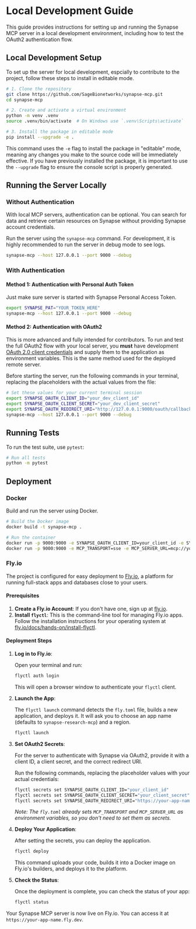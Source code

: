 # Local Development Guide

This guide provides instructions for setting up and running the Synapse MCP server in a local development environment, including how to test the OAuth2 authentication flow.

## Local Development Setup

To set up the server for local development, espcially to contribute to the project, follow these steps to install in editable mode.

```bash
# 1. Clone the repository
git clone https://github.com/SageBionetworks/synapse-mcp.git
cd synapse-mcp

# 2. Create and activate a virtual environment
python -m venv .venv
source .venv/bin/activate  # On Windows use `.venv\Scripts\activate`

# 3. Install the package in editable mode
pip install --upgrade -e .
```

This command uses the `-e` flag to install the package in "editable" mode, meaning any changes you make to the source code will be immediately effective. If you have previously installed the package, it is important to use the `--upgrade` flag to ensure the console script is properly generated.

## Running the Server Locally

### Without Authentication

With local MCP servers, authentication can be optional. 
You can search for data and retrieve certain resources on Synapse without providing Synapse account credentials. 

Run the server using the `synapse-mcp` command. 
For development, it is highly recommended to run the server in debug mode to see logs. 

```bash
synapse-mcp --host 127.0.0.1 --port 9000 --debug
```

### With Authentication

#### Method 1: Authentication with Personal Auth Token

Just make sure server is started with Synapse Personal Access Token.
```bash
export SYNAPSE_PAT="YOUR_TOKEN_HERE"
synapse-mcp --host 127.0.0.1 --port 9000 --debug
```

#### Method 2: Authentication with OAuth2

This is more advanced and fully intended for contributors. 
To run and test the full OAuth2 flow with your local server, you **must** have development [OAuth 2.0 client credentials](https://help.synapse.org/docs/Using-Synapse-as-an-OAuth-Server.2048327904.html) and supply them to the application as environment variables. 
This is the same method used for the deployed remote server. 

Before starting the server, run the following commands in your terminal, replacing the placeholders with the actual values from the file:

```bash
# Set these values for your current terminal session
export SYNAPSE_OAUTH_CLIENT_ID="your_dev_client_id"
export SYNAPSE_OAUTH_CLIENT_SECRET="your_dev_client_secret"
export SYNAPSE_OAUTH_REDIRECT_URI="http://127.0.0.1:9000/oauth/callback"
synapse-mcp --host 127.0.0.1 --port 9000 --debug
```

## Running Tests

To run the test suite, use `pytest`:

```bash
# Run all tests
python -m pytest
```

## Deployment 

### Docker

Build and run the server using Docker.

```bash
# Build the Docker image
docker build -t synapse-mcp .

# Run the container
docker run -p 9000:9000 -e SYNAPSE_OAUTH_CLIENT_ID=your_client_id -e SYNAPSE_OAUTH_CLIENT_SECRET=your_client_secret -e SYNAPSE_OAUTH_REDIRECT_URI=your_redirect_uri synapse-mcp
docker run -p 9000:9000 -e MCP_TRANSPORT=sse -e MCP_SERVER_URL=mcp://your-domain:9000 synapse-mcp
```

### Fly.io

The project is configured for easy deployment to [Fly.io](https://fly.io), a platform for running full-stack apps and databases close to your users.

#### Prerequisites

1.  **Create a Fly.io Account**: If you don't have one, sign up at [fly.io](https://fly.io).
2.  **Install `flyctl`**: This is the command-line tool for managing Fly.io apps. Follow the installation instructions for your operating system at [fly.io/docs/hands-on/install-flyctl](https://fly.io/docs/hands-on/install-flyctl/).

#### Deployment Steps

1.  **Log in to Fly.io**:

    Open your terminal and run:
    ```bash
    flyctl auth login
    ```
    This will open a browser window to authenticate your `flyctl` client.

2.  **Launch the App**:

    The `flyctl launch` command detects the `fly.toml` file, builds a new application, and deploys it. It will ask you to choose an app name (defaults to `synapse-research-mcp`) and a region.

    ```bash
    flyctl launch
    ```

3.  **Set OAuth2 Secrets**:

    For the server to authenticate with Synapse via OAuth2, provide it with a client ID, a client secret, and the correct redirect URI.

    Run the following commands, replacing the placeholder values with your actual credentials:
    ```bash
    flyctl secrets set SYNAPSE_OAUTH_CLIENT_ID="your_client_id"
    flyctl secrets set SYNAPSE_OAUTH_CLIENT_SECRET="your_client_secret"
    flyctl secrets set SYNAPSE_OAUTH_REDIRECT_URI="https://your-app-name.fly.dev/oauth/callback"
    ```
    *Note: The `fly.toml` already sets `MCP_TRANSPORT` and `MCP_SERVER_URL` as environment variables, so you don't need to set them as secrets.*

4.  **Deploy Your Application**:

    After setting the secrets, you can deploy the application.
    ```bash
    flyctl deploy
    ```
    This command uploads your code, builds it into a Docker image on Fly.io's builders, and deploys it to the platform.

5.  **Check the Status**:

    Once the deployment is complete, you can check the status of your app:
    ```bash
    flyctl status
    ```

Your Synapse MCP server is now live on Fly.io. You can access it at `https://your-app-name.fly.dev`.

